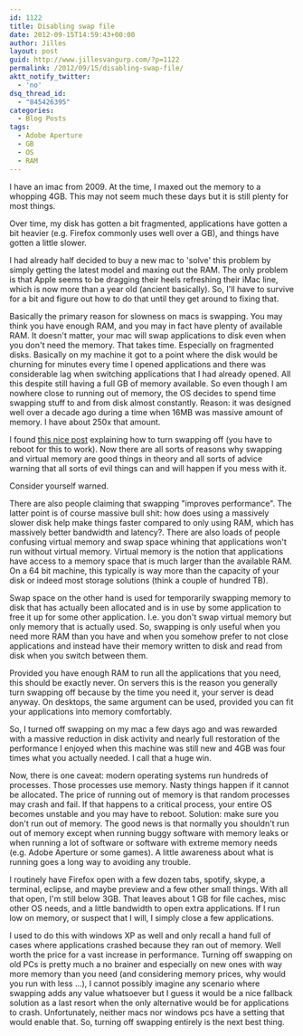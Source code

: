 ```yaml
---
id: 1122
title: Disabling swap file
date: 2012-09-15T14:59:43+00:00
author: Jilles
layout: post
guid: http://www.jillesvangurp.com/?p=1122
permalink: /2012/09/15/disabling-swap-file/
aktt_notify_twitter:
  - 'no'
dsq_thread_id:
  - "845426395"
categories:
  - Blog Posts
tags:
  - Adobe Aperture
  - GB
  - OS
  - RAM
---
```

I have an imac from 2009. At the time, I maxed out the memory to a whopping 4GB. This may not seem much these days but it is still plenty for most things.

Over time, my disk has gotten a bit fragmented, applications have gotten a bit heavier (e.g. Firefox commonly uses well over a GB), and things have gotten a little slower. 

I had already half decided to buy a new mac to 'solve' this problem by simply getting the latest model and maxing out the RAM. The only problem is that Apple seems to be dragging their heels refreshing their iMac line, which is now more than a year old (ancient basically). So, I'll have to survive for a bit and figure out how to do that until they get around to fixing that.

Basically the primary reason for slowness on macs is swapping. You may think you have enough RAM, and you may in fact have plenty of available RAM. It doesn't matter, your mac will swap applications to disk even when you don't need the memory. That takes time. Especially on fragmented disks. Basically on my machine it got to a point where the disk would be churning for minutes every time I opened applications and there was considerable lag when switching applications that I had already opened. All this despite still having a full GB of memory available. So even though I am nowhere close to running out of memory, the OS decides to spend time swapping stuff to and from disk almost constantly. Reason: it was designed well over a decade ago during a time when 16MB was massive amount of memory. I have about 250x that amount.

I found [this nice post](http://wiki.summercode.com/how_to_disable_or_enable_swapping_in_mac_os_x) explaining how to turn swapping off (you have to reboot for this to work). Now there are all sorts of reasons why swapping and virtual memory are good things in theory and all sorts of advice warning that all sorts of evil things can and will happen if you mess with it. 

Consider yourself warned. 

There are also people claiming that swapping "improves performance". The latter point is of course massive bull shit: how does using a massively slower disk help make things faster compared to only using RAM, which has massively better bandwidth and latency?. There are also loads of people confusing virtual memory and swap space whining that applications won't run without virtual memory. Virtual memory is the notion that applications have access to a memory space that is much larger than the available RAM. On a 64 bit machine, this typically is way more than the capacity of your disk or indeed most storage solutions (think a couple of hundred TB). 

Swap space on the other hand is used for temporarily swapping memory to disk that has actually been allocated and is in use by some application to free it up for some other application. I.e. you don't swap virtual memory but only memory that is actually used. So, swapping is only useful when you need more RAM than you have and when you somehow prefer to not close applications and instead have their memory written to disk and read from disk when you switch between them.

Provided you have enough RAM to run all the applications that you need, this should be exactly never. On servers this is the reason you generally turn swapping off because by the time you need it, your server is dead anyway. On desktops, the same argument can be used, provided you can fit your applications into memory comfortably.

So, I turned off swapping on my mac a few days ago and was rewarded with a massive reduction in disk activity and nearly full restoration of the performance I enjoyed when this machine was still new and 4GB was four times what you actually needed. I call that a huge win.

Now, there is one caveat: modern operating systems run hundreds of processes. Those processes use memory. Nasty things happen if it cannot be allocated. The price of running out of memory is that random processes may crash and fail. If that happens to a critical process, your entire OS becomes unstable and you may have to reboot. Solution: make sure you don't run out of memory. The good news is that normally you shouldn't run out of memory except when running buggy software with memory leaks or when running a lot of software or software with extreme memory needs (e.g. Adobe Aperture or some games). A little awareness about what is running goes a long way to avoiding any trouble.

I routinely have Firefox open with a few dozen tabs, spotify, skype, a terminal, eclipse, and maybe preview and a few other small things. With all that open, I'm still below 3GB. That leaves about 1 GB for file caches, misc other OS needs, and a little bandwidth to open extra applications. If I run low on memory, or suspect that I will, I simply close a few applications.

I used to do this with windows XP as well and only recall a hand full of cases where applications crashed because they ran out of memory. Well worth the price for a vast increase in performance. Turning off swapping on old PCs is pretty much a no brainer and especially on new ones with way more memory than you need (and considering memory prices, why would you run with less ...), I cannot possibly imagine any scenario where swapping adds any value whatsoever but I guess it would be a nice fallback solution as a last resort when the only alternative would be for applications to crash. Unfortunately, neither macs nor windows pcs have a setting that would enable that. So, turning off swapping entirely is the next best thing.
